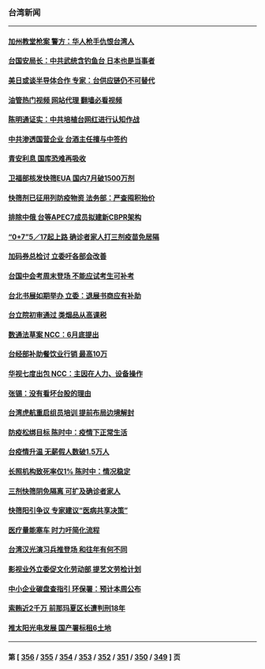### 台湾新闻
---
#### [加州教堂枪案 警方：华人枪手仇恨台湾人](../../pages/ncid1349361/n13738720.md?05170845) 
#### [台国安局长：中共武统含钓鱼台 日本也是当事者](../../pages/ncid1349361/n13738498.md?05170845) 
#### [美日或谈半导体合作 专家：台供应链仍不可替代](../../pages/ncid1349361/n13738545.md?05170845) 
#### [油管热门视频 网站代理 翻墙必看视频](http://209.222.30.114:81/youtube.html?05170845)
#### [陈明通证实：中共培植台网红进行认知作战](../../pages/ncid1349361/n13738500.md?05170845) 
#### [中共渗透国营企业 台酒主任擅与中签约](../../pages/ncid1349361/n13738570.md?05170845) 
#### [青安利息 国库恐难再吸收](../../pages/ncid1349361/n13738572.md?05170845) 
#### [卫福部核发快筛EUA 国内7月破1500万剂](../../pages/ncid1349361/n13738512.md?05170845) 
#### [快筛剂已征用列防疫物资 法务部：严查囤积抬价](../../pages/ncid1349361/n13738515.md?05170845) 
#### [排除中俄 台等APEC7成员拟建新CBPR架构](../../pages/ncid1349361/n13738502.md?05170845) 
#### [“0+7”5／17起上路 确诊者家人打三剂疫苗免居隔](../../pages/ncid1349361/n13738527.md?05170845) 
#### [加码券总检讨 立委吁各部会改善](../../pages/ncid1349361/n13738555.md?05170845) 
#### [台国中会考周末登场 不能应试考生可补考](../../pages/ncid1349361/n13738557.md?05170845) 
#### [台北书展如期举办 立委：退展书商应有补助](../../pages/ncid1349361/n13738554.md?05170845) 
#### [台立院初审通过 类烟品从高课税](../../pages/ncid1349361/n13738563.md?05170845) 
#### [数通法草案 NCC：6月底提出](../../pages/ncid1349361/n13738561.md?05170845) 
#### [台经部补助餐饮业行销 最高10万](../../pages/ncid1349361/n13738559.md?05170845) 
#### [华视七度出包 NCC：主因在人力、设备操作](../../pages/ncid1349361/n13738558.md?05170845) 
#### [张锡：没有看坏台股的理由](../../pages/ncid1349361/n13738473.md?05170845) 
#### [台湾虎航重启组员培训 提前布局边境解封](../../pages/ncid1349361/n13738547.md?05170845) 
#### [防疫松绑目标 陈时中：疫情下正常生活](../../pages/ncid1349361/n13738521.md?05170845) 
#### [台疫情升温 无薪假人数破1.5万人](../../pages/ncid1349361/n13738516.md?05170845) 
#### [长照机构致死率仅1% 陈时中：情况稳定](../../pages/ncid1349361/n13738510.md?05170845) 
#### [三剂快筛阴免隔离 可扩及确诊者家人](../../pages/ncid1349361/n13738514.md?05170845) 
#### [快筛阳引争议 专家建议“医病共享决策”](../../pages/ncid1349361/n13738511.md?05170845) 
#### [医疗量能塞车 时力吁简化流程](../../pages/ncid1349361/n13738508.md?05170845) 
#### [台湾汉光演习兵推登场 和往年有何不同](../../pages/ncid1349361/n13738591.md?05170845) 
#### [影视业外立委促文化劳动部 提艺文劳检计划](../../pages/ncid1349361/n13738568.md?05170845) 
#### [中小企业碳盘查指引 环保署：预计本周公布](../../pages/ncid1349361/n13738569.md?05170845) 
#### [索贿近2千万 前那玛夏区长遭判刑18年](../../pages/ncid1349361/n13738576.md?05170845) 
#### [推太阳光电发展 国产署标租6土地](../../pages/ncid1349361/n13738577.md?05170845) 

---
#### 第 [ [356](./356.md?05170845) / [355](./355.md?05170845) / [354](./354.md?05170845) / [353](./353.md?05170845) / [352](./352.md?05170845) / [351](./351.md?05170845) / [350](./350.md?05170845) / [349](./349.md?05170845) ] 页
